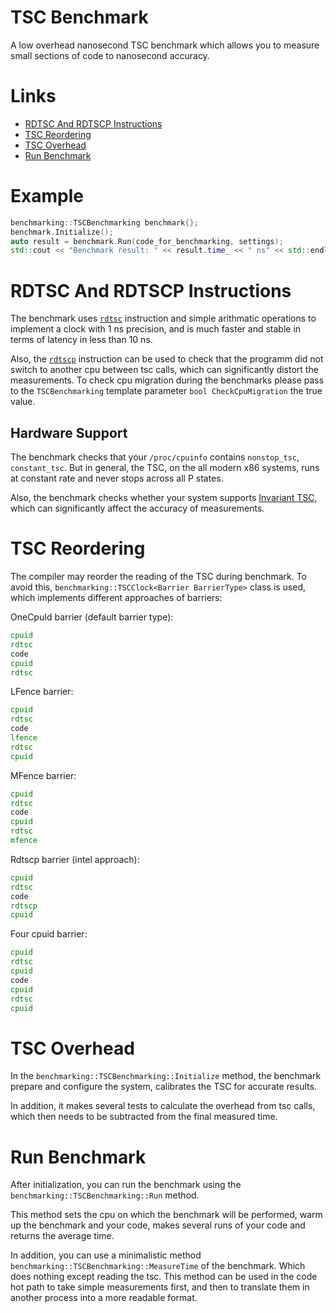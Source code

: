# TSC Benchmark
A low overhead nanosecond TSC benchmark which allows you to measure small sections of code to nanosecond accuracy.

# Links
+ [RDTSC And RDTSCP Instructions](#rdtsc)
+ [TSC Reordering](#reordering)
+ [TSC Overhead](#overhead)
+ [Run Benchmark](#benchmark)

# Example
```cpp
benchmarking::TSCBenchmarking benchmark{};
benchmark.Initialize();
auto result = benchmark.Run(code_for_benchmarking, settings);
std::cout << "Benchmark result: " << result.time_ << " ns" << std::endl;
```

# <a name="rdtsc"></a>RDTSC And RDTSCP Instructions
The benchmark uses [`rdtsc`](https://www.felixcloutier.com/x86/rdtsc) instruction and simple arithmatic operations to implement a clock with 1 ns precision, and is much faster and stable in terms of latency in less than 10 ns.

Also, the [`rdtscp`](https://www.felixcloutier.com/x86/rdtscp) instruction can be used to check that the programm did not switch to another cpu between tsc calls, which can significantly distort the measurements. To check cpu migration during the benchmarks please pass to the `TSCBenchmarking` template parameter `bool CheckCpuMigration` the true value.

## Hardware Support
The benchmark checks that your `/proc/cpuinfo` contains `nonstop_tsc`, `constant_tsc`. But in general, the TSC, on the all modern x86 systems, runs at constant rate and never stops across all P states.

Also, the benchmark checks whether your system supports [Invariant TSC](https://docs.xilinx.com/r/en-US/ug1586-onload-user/Timer-TSC-Stability), which can significantly affect the accuracy of measurements.

# <a name="reordering"></a>TSC Reordering
The compiler may reorder the reading of the TSC during benchmark. To avoid this, `benchmarking::TSCClock<Barrier BarrierType>` class is used, which implements different approaches of barriers:

OneCpuId barrier (default barrier type): 
```asm
cpuid
rdtsc
code
cpuid
rdtsc
```

LFence barrier: 
```asm
cpuid
rdtsc
code
lfence
rdtsc
cpuid
```

MFence barrier: 
```asm
cpuid
rdtsc
code
cpuid
rdtsc
mfence
```

Rdtscp barrier (intel approach):
```asm
cpuid
rdtsc
code
rdtscp
cpuid
```

Four cpuid barrier:
```asm
cpuid
rdtsc
cpuid
code
cpuid
rdtsc
cpuid
```

# <a name="overhead"></a>TSC Overhead
In the `benchmarking::TSCBenchmarking::Initialize` method, the benchmark prepare and configure the system, calibrates the TSC for accurate results.

In addition, it makes several tests to calculate the overhead from tsc calls, which then needs to be subtracted from the final measured time.

# <a name="benchmark"></a>Run Benchmark
After initialization, you can run the benchmark using the `benchmarking::TSCBenchmarking::Run` method.
 
This method sets the cpu on which the benchmark will be performed, warm up the benchmark and your code, makes several runs of your code and returns the average time.

In addition, you can use a minimalistic method `benchmarking::TSCBenchmarking::MeasureTime` of the benchmark. Which does nothing except reading the tsc. This method can be used in the code hot path to take simple measurements first, and then to translate them in another process into a more readable format.
